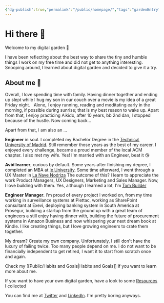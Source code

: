 ```yaml
---
{"dg-publish":true,"permalink":"/public/homepage/","tags":"gardenEntry"}
---
```



# Hi there 👋

Welcome to my digital garden 🏡

I have been reflecting about the best way to share the tiny and humble things I work on my free time and did not get to anything interesting.  Snooping around, I learned about digital garden and decided to give it a try. 

## About me 🙋

Overall, I love spending time with family. Having dinner together and ending up slept while I hug my son in our couch over a movie is my idea of a great Friday night. 
 
Alone, I enjoy running, reading and meditating early in the morning, if possible during sunrise; that is my best reason to wake up. Apart from that, I enjoy practicing Aikido, after 10 years, bb 2nd dan, I stopped because of the hustle. Now coming back...

Apart from that, I am also an ...

**Engineer** in soul. I completed my Bachelor Degree in the [Technical University of Madrid](https://www.fi.upm.es/).  Still remember those years as the best of my career. I enjoyed every challenge, became a proud member of the local ACM chapter.  I also met my wife. Yes! I'm married with an Engineer, beat it 😘

**Avid learner**, curious by default. Some years after finishing my degree, I completed an MBA at [ie University](https://www.ie.edu/).  Some time afterward, I went through a UX Master in [La Nave Nodriza](https://lanavenodriza.com/) The outcome of this? I learn to appreciate the work Product Managers, UX Designers, Marketing and Sales Manager. Now, I love building with them. Yes, although I learned a lot, I'm [Tom Builder](https://en.wikipedia.org/wiki/The_Pillars_of_the_Earth)

**Engineer Manager**. I'm proud of every project I worked on, from my time working in surveillance systems at Plettac, working as SharePoint consultant at Exevi,  deploying banking system in South America at Prosegur, building a startup from the ground up with a great team of engineers a still enjoy having dinner with, building the future of procurement systems in Amazon Business and now whispering your next dream book at Kindle.  I like creating things, but I love  growing engineers to crate them together. 

My dream?  Create my own company. Unfortunately, I still don't have the luxury of failing twice. Too many people depend on me.  I do not want to be financially independent to get retired, I want it to start from scratch once and again. 

Check my [[Public/Habits and Goals\|Habits and Goals]] if you want to learn more about me.  

If you want to have your own digital garden, have a look to some [Resources]() I collected

You can find me at [Twitter](https://twitter.com/jleivaizq) and [LinkedIn](https://www.linkedin.com/in/jleivaizq/).  I'm pretty boring anyways.